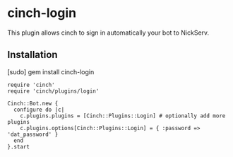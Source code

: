 # cinch-login

This plugin allows cinch to sign in automatically your bot to NickServ.

## Installation
[sudo] gem install cinch-login

    require 'cinch'
    require 'cinch/plugins/login'

    Cinch::Bot.new {
      configure do |c|
        c.plugins.plugins = [Cinch::Plugins::Login] # optionally add more plugins
        c.plugins.options[Cinch::Plugins::Login] = { :password => 'dat_password' }
      end
    }.start